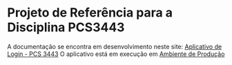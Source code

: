# Projeto de Referência para a Disciplina PCS3443

A documentação se encontra em desenvolvimento neste site:
[Aplicativo de Login - PCS 3443](https://michelet.gitbook.io/pcs3443-aplicativo-de-login/)
O aplicativo está em execução em [Ambiente de Produção](https://pcs3443-2021.vercel.app/)
